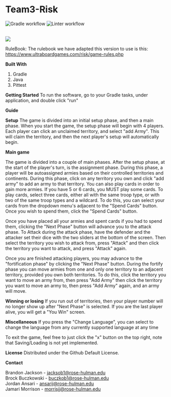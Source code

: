 # Team3-Risk

![Gradle workflow](https://github.com/rhit-csse376/Team3-Risk/actions/workflows/gradle.yml/badge.svg)
![Linter workflow](https://github.com/rhit-csse376/Team3-Risk/actions/workflows/linter.yml/badge.svg)

<br>
<img src="https://images-na.ssl-images-amazon.com/images/I/91jsvpbPP3L._AC_SL1500_.jpg"/>
<br>


RuleBook: The rulebook we have adapted this version to use is this: https://www.ultraboardgames.com/risk/game-rules.php

**Built With**
1. Gradle
2. Java
3. Pittest




**Getting Started**
To run the software, go to your Gradle tasks, under application, and double click "run"

**Guide**

**Setup**
The game is divided into an initial setup phase, and then a main phase. When you start the game, the setup phase will begin with 4 players. Each player can click an unclaimed territory, and select "add Army". This will claim the territory, and then the next player's setup will automatically begin.

**Main game**

The game is divided into a couple of main phases. After the setup phase, at the start of the player's turn, is the assignment phase. During this phase, a player will be autoassigned armies based on their controlled territories and continents. During this phase, click on any territory you own and click "add army" to add an army to that territory. You can also play cards in order to gain more armies. If you have 5 or 6 cards, you MUST play some cards. To play cards, select three cards, either all with the same troop type, or with two of the same troop types and a wildcard. To do this, you can select your cards from the dropdown menu's adjacent to the "Spend Cards" button. Once you wish to spend them, click the "Spend Cards" button.

Once you have placed all your armies and spent cards if you had to spend them, clicking the "Next Phase" button will advance you to the attack phase. To Attack during the attack phase, have the defender and the attacker set their dice with the two sliders at the bottom of the screen. Then select the territory you wish to attack from, press "Attack" and then click the territory you want to attack, and press "Attack" again. 

Once you are finished attacking players, you may advance to the "fortification phase" by clicking the "Next Phase" button. During the fortify phase you can move armies from one and only one territory to an adjacent territory, provided you own both territories. To do this, click the territory you want to move an army from, then press "Add Army" then click the territory you want to move an army to, then press "Add Army" again, and an army will move.


**Winning or losing** 
If you run out of territories, then your player number will no longer show up after "Next Phase" is selected. If you are the last player alive, you will get a "You Win" screen.

**Miscellaneous**
If you press the "Change Language", you can select to change the language from any currently supported language at any time

To exit the game, feel free to just click the "x" button on the top right, note that Saving/Loading is not yet implemented.

**License**
Distributed under the Github Default License.

**Contact**

Brandon Jackson - jacksob1@rose-hulman.edu  
Brock Buczkowski - buczkob1@rose-hulman.edu  
Jordan Ansari - ansarij@rose-hulman.edu    
Jamari Morrison - morrisjj@rose-hulman.edu




